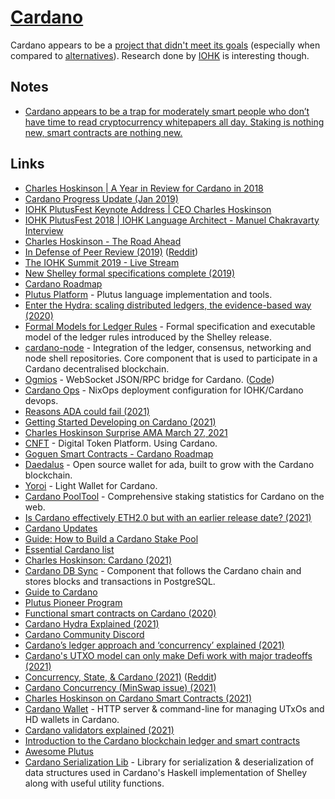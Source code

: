 # [Cardano](https://cardano.org/)

Cardano appears to be a [project that didn't meet its goals](https://twitter.com/froggyfrogster/status/1433653091493195794) (especially when compared to [alternatives](../../cryptocurrencies/cryptocurrencies.md)). Research done by [IOHK](https://iohk.io/en/research/) is interesting though.

## Notes

- [Cardano appears to be a trap for moderately smart people who don’t have time to read cryptocurrency whitepapers all day. Staking is nothing new, smart contracts are nothing new.](https://news.ycombinator.com/item?id=26005048)

## Links

- [Charles Hoskinson | A Year in Review for Cardano in 2018](https://www.youtube.com/watch?v=EJQKSTcL5pI)
- [Cardano Progress Update (Jan 2019)](https://www.youtube.com/watch?v=TWVwfedO54Y)
- [IOHK PlutusFest Keynote Address | CEO Charles Hoskinson](https://www.youtube.com/watch?v=MbTlrzvz6Bc)
- [IOHK PlutusFest 2018 | IOHK Language Architect - Manuel Chakravarty Interview](https://www.youtube.com/watch?v=uZL9SBNfS-0)
- [Charles Hoskinson - The Road Ahead](https://www.youtube.com/watch?v=Hu9-j2H9qQY)
- [In Defense of Peer Review (2019)](https://www.youtube.com/watch?v=3-rbn73cUEk) ([Reddit](https://www.reddit.com/r/cardano/comments/aopmjc/in_defense_of_peer_review/))
- [The IOHK Summit 2019 - Live Stream](https://www.youtube.com/watch?v=ZAJ5n_smUY4)
- [New Shelley formal specifications complete (2019)](https://iohk.io/blog/new-shelley-formal-specifications-complete/)
- [Cardano Roadmap](https://cardanoroadmap.com/)
- [Plutus Platform](https://github.com/input-output-hk/plutus) - Plutus language implementation and tools.
- [Enter the Hydra: scaling distributed ledgers, the evidence-based way (2020)](https://iohk.io/en/blog/posts/2020/03/26/enter-the-hydra-scaling-distributed-ledgers-the-evidence-based-way/)
- [Formal Models for Ledger Rules](https://github.com/input-output-hk/cardano-ledger-specs) - Formal specification and executable model of the ledger rules introduced by the Shelley release.
- [cardano-node](https://github.com/input-output-hk/cardano-node) - Integration of the ledger, consensus, networking and node shell repositories. Core component that is used to participate in a Cardano decentralised blockchain.
- [Ogmios](https://ogmios.dev/) - WebSocket JSON/RPC bridge for Cardano. ([Code](https://github.com/cardanosolutions/ogmios))
- [Cardano Ops](https://github.com/input-output-hk/cardano-ops) - NixOps deployment configuration for IOHK/Cardano devops.
- [Reasons ADA could fail (2021)](https://www.reddit.com/r/cardano/comments/ls7rz6/tell_me_all_the_reasons_ada_could_fail/)
- [Getting Started Developing on Cardano (2021)](https://www.reddit.com/r/CardanoDevelopers/comments/m31l87/getting_started_developing_on_cardano/)
- [Charles Hoskinson Surprise AMA March 27, 2021](https://www.youtube.com/watch?v=-CdzVz9TjcM)
- [CNFT](https://www.cnft.io/) - Digital Token Platform. Using Cardano.
- [Goguen Smart Contracts - Cardano Roadmap](https://roadmap.cardano.org/en/goguen/)
- [Daedalus](https://daedaluswallet.io/) - Open source wallet for ada, built to grow with the Cardano blockchain.
- [Yoroi](https://yoroi-wallet.com/#/) - Light Wallet for Cardano.
- [Cardano PoolTool](https://pooltool.io/) - Comprehensive staking statistics for Cardano on the web.
- [Is Cardano effectively ETH2.0 but with an earlier release date? (2021)](https://www.reddit.com/r/cardano/comments/mj4p97/is_cardano_effectively_eth20_but_with_an_earlier/)
- [Cardano Updates](https://cardanoupdates.com/)
- [Guide: How to Build a Cardano Stake Pool](https://www.coincashew.com/coins/overview-ada/guide-how-to-build-a-haskell-stakepool-node)
- [Essential Cardano list](https://github.com/input-output-hk/essential-cardano)
- [Charles Hoskinson: Cardano (2021)](https://overcast.fm/+eZyBb8vOc)
- [Cardano DB Sync](https://github.com/input-output-hk/cardano-db-sync) - Component that follows the Cardano chain and stores blocks and transactions in PostgreSQL.
- [Guide to Cardano](https://www.reddit.com/r/cardano/comments/lnj5ne/getting_started_guide_a_newbies_guide_to_cardano/)
- [Plutus Pioneer Program](https://github.com/input-output-hk/plutus-pioneer-program)
- [Functional smart contracts on Cardano (2020)](https://www.youtube.com/watch?v=MpWeg6Fg0t8)
- [Cardano Hydra Explained (2021)](https://www.reddit.com/r/cardano/comments/pf25jk/without_hydra_cardano_probably_wont_be_faster/)
- [Cardano Community Discord](https://discord.com/invite/TUr9RDU)
- [Cardano’s ledger approach and ‘concurrency’ explained (2021)](https://twitter.com/InputOutputHK/status/1434518391465943048)
- [Cardano's UTXO model can only make Defi work with major tradeoffs (2021)](https://twitter.com/hasufl/status/1434443561387315203)
- [Concurrency, State, & Cardano (2021)](https://sundaeswap-finance.medium.com/concurrency-state-cardano-c160f8c07575) ([Reddit](https://www.reddit.com/r/CryptoTechnology/comments/pjobqj/whats_the_deal_with_the_cardano_ammconcurrency/))
- [Cardano Concurrency (MinSwap issue) (2021)](https://www.reddit.com/r/cardano/comments/phsqlj/concurrency_minswap_issue_is_not_a_problem_says/)
- [Charles Hoskinson on Cardano Smart Contracts (2021)](https://www.youtube.com/watch?v=QJltrL1J_rs)
- [Cardano Wallet](https://github.com/input-output-hk/cardano-wallet) - HTTP server & command-line for managing UTxOs and HD wallets in Cardano.
- [Cardano validators explained (2021)](https://twitter.com/_KtorZ_/status/1439168735810555906)
- [Introduction to the Cardano blockchain ledger and smart contracts](https://apfelmus.nfshost.com/articles/cardano-ledger-intro.html)
- [Awesome Plutus](https://github.com/mlabs-haskell/awesome-plutus)
- [Cardano Serialization Lib](https://github.com/Emurgo/cardano-serialization-lib) - Library for serialization & deserialization of data structures used in Cardano's Haskell implementation of Shelley along with useful utility functions.
